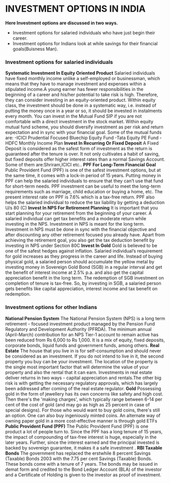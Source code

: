  #  INVESTMENT OPTIONS IN INDIA
  **Here Investment options are discussed in two ways.**
- Investment options for salaried individuals who have just begin their career.
- Investment options for Indians look at while savings for their financial goals(Buisness Man).
### Investment options for salaried individuals
**Systematic Investment In Equity Oriented Product**
          Salaried individuals have fixed monthly income unlike a self-employed or businessman, which means that they have to manage investment and expenses within a stipulated income.A young earner has fewer responsibilities in the beginning of a career and his/her potential to take risk is high. Therefore, they can consider investing in an equity-oriented product. Within equity class, the investment should be done in a systematic way, i.e. instead of putting the money once in a year or so, it should be invested in instalments every month. You can invest in the Mutual Fund SIP if you are not comfortable with a direct investment in the stock market. Within equity mutual fund scheme, you should diversify investment as per risk and return expectation and in sync with your financial goal. 
Some of the mutual funds are:
-ICICI Prudential Focused Bluechip Equity Fund
-Tata Equity PE Fund
-HDFC Monthly Income Plan 
**Invest In Recurring Or Fixed Deposit**
             A Fixed Deposit is considered as the safest form of investment as the return is guaranteed after the tenure is over. It not only cultivates a habit of saving, but fixed deposits offer higher interest rates than a normal Savings Account.
             Some of them are:Shriram,ICICI etc..
**PPF For Long-Term Financial Goal**
             Public Provident Fund (PPF) is one of the safest investment options, but at the same time, it comes with a lock-in period of 15 years. Putting money in PPF can help the salaried individuals to ensure that they can’t use that fund for short-term needs. PPF investment can be useful to meet the long-term requirements such as marriage, child education or buying a home, etc. The present interest rate on PPF is 7.6% which is a tax-free return. PPF also helps the salaried individual to reduce the tax liability by getting a deduction U/s 80 (C)
**Invest In NPS For Retirement Planning**
                It is important that you start planning for your retirement from the beginning of your career. A salaried individual can get tax benefits and a moderate return while investing in the NPS. Investment in NPS is meant for the long term. Investment in NPS must be done in sync with the financial objective and after discounting any other retirement focused you already have. Apart from achieving the retirement goal, you also get the tax deduction benefit by investing in NPS under Section 80C
**Invest In Gold**
                Gold is believed to be one of the safest hedges against inflation. Salaried individual’s requirement for gold increases as they progress in the career and life. Instead of buying physical gold, a salaried person should accumulate the yellow metal by investing money in Sovereign Gold Bond (SGB) in a regular interval and get the benefit of interest income at 2.5% p.a. and also get the capital appreciation benefit in the long term. The redemption of SGB investment on completion of tenure is tax-free. So, by investing in SGB, a salaried person gets benefits like capital appreciation, interest income and tax benefit on redemption.
### Investment options for other Indians
**National Pension System**
               The National Pension System (NPS) is a long term retirement - focused investment product managed by the Pension Fund Regulatory and Development Authority (PFRDA). The minimum annual (April-March) contribution for an NPS Tier-1 account to remain active has been reduced from Rs 6,000 to Rs 1,000. It is a mix of equity, fixed deposits, corporate bonds, liquid funds and government funds, among others.
**Real Estate**
                  The house that you live in is for self-consumption and should never be considered as an investment. If you do not intend to live in it, the second property you buy can be your investment. The location of the property is the single most important factor that will determine the value of your property and also the rental that it can earn. Investments in real estate deliver returns in two ways - capital appreciation and rentals.The other big risk is with getting the necessary regulatory approvals, which has largely been addressed after coming of the real estate regulator. 
**Gold**
              Possessing gold in the form of jewellery has its own concerns like safety and high cost. Then there's the 'making charges', which typically range between 6-14 per cent of the cost of gold (and may go as high as 25 percent in case of special designs). For those who would want to buy gold coins, there's still an option. One can also buy ingeniously minted coins. An alternate way of owning paper gold in a more cost-effective manner is through gold ETFs 
**Public Provident Fund (PPF)**
              The Public Provident Fund (PPF) is one product a lot of people turn to. Since the PPF has a long tenure of 15 years, the impact of compounding of tax-free interest is huge, especially in the later years. Further, since the interest earned and the principal invested is backed by sovereign guarantee, it makes it a safe investment .
**RBI Taxable Bonds**
              The government has replaced the erstwhile 8 percent Savings (Taxable) Bonds 2003 with the 7.75 per cent Savings (Taxable) Bonds. These bonds come with a tenure of 7 years. The bonds may be issued in demat form and credited to the Bond Ledger Account (BLA) of the investor and a Certificate of Holding is given to the investor as proof of investment. 

   

                   
